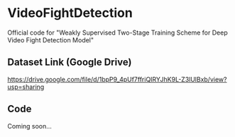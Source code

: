 # VideoFightDetection
Official code for "Weakly Supervised Two-Stage Training Scheme for Deep Video Fight Detection Model"

## Dataset Link (Google Drive)
https://drive.google.com/file/d/1bpP9_4pUf7ffriQIRYJhK9L-Z3lUlBxb/view?usp=sharing

## Code
Coming soon...
